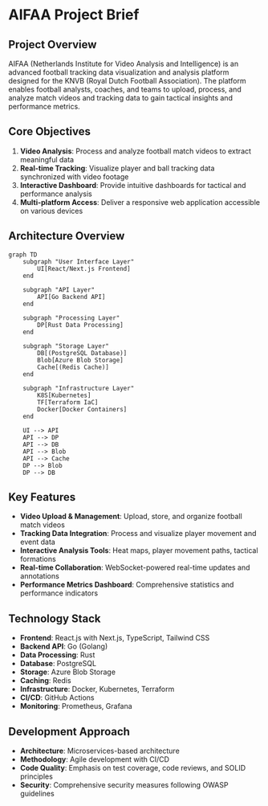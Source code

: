 # AIFAA Project Brief

## Project Overview

AIFAA (Netherlands Institute for Video Analysis and Intelligence) is an advanced football tracking data visualization and analysis platform designed for the KNVB (Royal Dutch Football Association). The platform enables football analysts, coaches, and teams to upload, process, and analyze match videos and tracking data to gain tactical insights and performance metrics.

## Core Objectives

1. **Video Analysis**: Process and analyze football match videos to extract meaningful data
2. **Real-time Tracking**: Visualize player and ball tracking data synchronized with video footage
3. **Interactive Dashboard**: Provide intuitive dashboards for tactical and performance analysis
4. **Multi-platform Access**: Deliver a responsive web application accessible on various devices

## Architecture Overview

```mermaid
graph TD
    subgraph "User Interface Layer"
        UI[React/Next.js Frontend]
    end

    subgraph "API Layer"
        API[Go Backend API]
    end

    subgraph "Processing Layer"
        DP[Rust Data Processing]
    end

    subgraph "Storage Layer"
        DB[(PostgreSQL Database)]
        Blob[Azure Blob Storage]
        Cache[(Redis Cache)]
    end

    subgraph "Infrastructure Layer"
        K8S[Kubernetes]
        TF[Terraform IaC]
        Docker[Docker Containers]
    end

    UI --> API
    API --> DP
    API --> DB
    API --> Blob
    API --> Cache
    DP --> Blob
    DP --> DB
```

## Key Features

- **Video Upload & Management**: Upload, store, and organize football match videos
- **Tracking Data Integration**: Process and visualize player movement and event data
- **Interactive Analysis Tools**: Heat maps, player movement paths, tactical formations
- **Real-time Collaboration**: WebSocket-powered real-time updates and annotations
- **Performance Metrics Dashboard**: Comprehensive statistics and performance indicators

## Technology Stack

- **Frontend**: React.js with Next.js, TypeScript, Tailwind CSS
- **Backend API**: Go (Golang)
- **Data Processing**: Rust
- **Database**: PostgreSQL
- **Storage**: Azure Blob Storage
- **Caching**: Redis
- **Infrastructure**: Docker, Kubernetes, Terraform
- **CI/CD**: GitHub Actions
- **Monitoring**: Prometheus, Grafana

## Development Approach

- **Architecture**: Microservices-based architecture
- **Methodology**: Agile development with CI/CD
- **Code Quality**: Emphasis on test coverage, code reviews, and SOLID principles
- **Security**: Comprehensive security measures following OWASP guidelines
